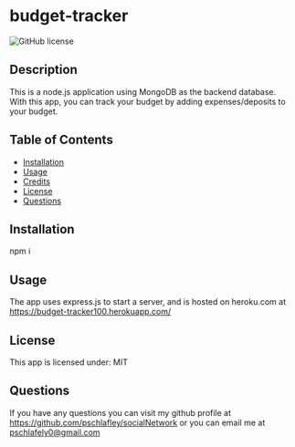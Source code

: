 # budget-tracker

  ![GitHub license](https://img.shields.io/badge/license-MIT-orange.svg)
  
  ## Description
  This is a node.js application using MongoDB as the backend database.<br>
  With this app, you can track your budget by adding expenses/deposits to your budget.<br>

  ## Table of Contents

  * [Installation](#installation)
  * [Usage](#usage)
  * [Credits](#credits)
  * [License](#license)
  * [Questions](#questions)


  ## Installation
  npm i

  ## Usage
  The app uses express.js to start a server, and is hosted on heroku.com at <https://budget-tracker100.herokuapp.com/><br>
  ## License
  This app is licensed under:
  MIT  

  ## Questions
  If you have any questions you can visit my github profile at <https://github.com/pschlafley/socialNetwork>
  or you can email me at <pschlafely0@gmail.com>